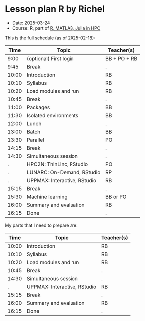 # Lesson plan R by Richel

- Date: 2025-03-24
- Course: R, part of [R, MATLAB, Julia in HPC](https://uppmax.github.io/R-matlab-julia-HPC/)

This is the full schedule (as of 2025-02-18):

Time  | Topic                        | Teacher(s)
------|------------------------------|-------------
9:00  | (optional) First login       | BB + PO + RB
9:45  | Break                        | .
10:00 | Introduction                 | RB
10:10 | Syllabus                     | RB
10:20 | Load modules and run         | RB
10:45 | Break                        | .
11:00 | Packages                     | BB
11:30 | Isolated environments        | BB
12:00 | Lunch                        | .
13:00 | Batch                        | BB
13:30 | Parallel                     | PO
14:15 | Break                        | .
14:30 | Simultaneous session         | .
.     | HPC2N: ThinLinc, RStudio     | PO
.     | LUNARC: On-Demand, RStudio   | RP
.     | UPPMAX: Interactive, RStudio | RB
15:15 | Break                        | .
15:30 | Machine learning             | BB or PO
16:00 | Summary and evaluation       | RB
16:15 | Done                         | .

My parts that I need to prepare are:

Time  | Topic                        | Teacher(s)
------|------------------------------|-------------
10:00 | Introduction                 | RB
10:10 | Syllabus                     | RB
10:20 | Load modules and run         | RB
10:45 | Break                        | .
14:30 | Simultaneous session         | .
.     | UPPMAX: Interactive, RStudio | RB
15:15 | Break                        | .
16:00 | Summary and evaluation       | RB
16:15 | Done                         | .
